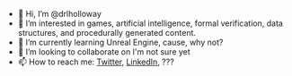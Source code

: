 - 👋 Hi, I’m @drlholloway
- 👀 I’m interested in games, artificial intelligence, formal verification, data structures, and procedurally generated content.
- 🌱 I’m currently learning Unreal Engine, cause, why not?
- 💞️ I’m looking to collaborate on I'm not sure yet
- 📫 How to reach me: [Twitter](https://wwww.twitter.com/drlholloway), [LinkedIn](https://www.linkedin.com/in/lane-holloway-phd), ???

<!---
drlholloway/drlholloway is a ✨ special ✨ repository because its `README.md` (this file) appears on your GitHub profile.
You can click the Preview link to take a look at your changes.
--->
